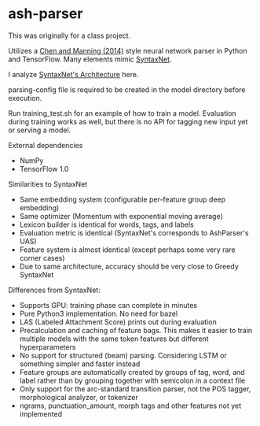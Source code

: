 # ash-parser

This was originally for a class project.

Utilizes a [Chen and Manning (2014)](http://cs.stanford.edu/people/danqi/papers/emnlp2014.pdf) style neural network parser in Python and TensorFlow. Many elements mimic [SyntaxNet](https://github.com/tensorflow/models/tree/master/syntaxnet).

I analyze [SyntaxNet's Architecture](http://andrewmatteson.name/index.php/2017/02/04/inside-syntaxnet/) here.

parsing-config file is required to be created in the model directory before execution.

Run training_test.sh for an example of how to train a model. Evaluation during training works as well, but there is no API for tagging new input yet or serving a model.

External dependencies
- NumPy
- TensorFlow 1.0

Similarities to SyntaxNet
- Same embedding system (configurable per-feature group deep embedding)
- Same optimizer (Momentum with exponential moving average)
- Lexicon builder is identical for words, tags, and labels
- Evaluation metric is identical (SyntaxNet's corresponds to AshParser's UAS)
- Feature system is almost identical (except perhaps some very rare corner cases)
- Due to same architecture, accuracy should be very close to Greedy SyntaxNet

Differences from SyntaxNet:
- Supports GPU: training phase can complete in minutes
- Pure Python3 implementation. No need for bazel
- LAS (Labeled Attachment Score) prints out during evaluation
- Precalculation and caching of feature bags. This makes it easier to train multiple models with the same token features but different hyperparameters
- No support for structured (beam) parsing. Considering LSTM or something simpler and faster instead
- Feature groups are automatically created by groups of tag, word, and label rather than by grouping together with semicolon in a context file
- Only support for the arc-standard transition parser, not the POS tagger, morphological analyzer, or tokenizer
- ngrams, punctuation_amount, morph tags and other features not yet implemented
